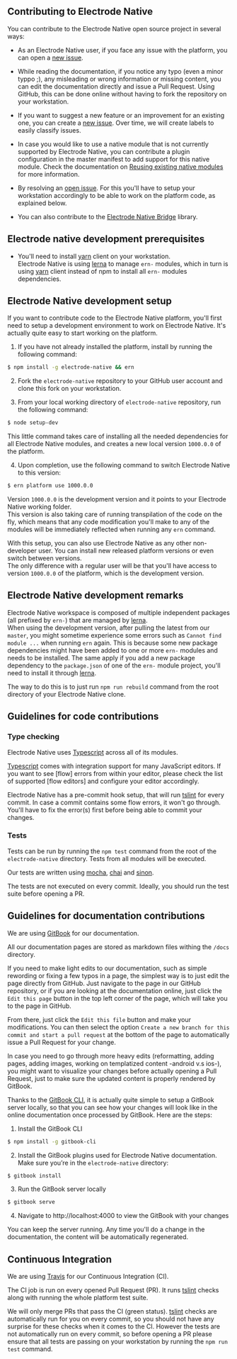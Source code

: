 ## Contributing to Electrode Native

You can contribute to the Electrode Native open source project in several ways:

- As an Electrode Native user, if you face any issue with the platform, you can open a [new issue].  

- While reading the documentation, if you notice any typo (even a minor typpo ;), any misleading or wrong information or missing content, you can edit the documentation directly and issue a Pull Request. Using GitHub, this can be done online without having to fork the repository on your workstation.

- If you want to suggest a new feature or an improvement for an existing one, you can create a [new issue]. Over time, we will create labels to easily classify issues.

- In case you would like to use a native module that is not currently supported by Electrode Native, you can contribute a plugin configuration in the master manifest to add support for this native module. Check the documentation on [Reusing existing native modules](https://electrode.gitbooks.io/electrode-native/content/platform-parts/manifest.html#reusing-exiting-native-modules) for more information.

- By resolving an [open issue]. For this you'll have to setup your workstation accordingly to be able to work on the platform code, as explained below.

- You can also contribute to the [Electrode Native Bridge](https://github.com/electrode-io/react-native-electrode-bridge) library.

## Electrode native development prerequisites

- You'll need to install [yarn] client on your workstation.  
Electrode Native is using [lerna] to manage `ern-` modules, which in turn is using [yarn] client instead of npm to install all `ern-` modules dependencies.

## Electrode Native development setup

If you want to contribute code to the Electrode Native platform, you'll first need to setup a development environment to work on Electrode Native. It's actually quite easy to start working on the platform.

1) If you have not already installed the platform, install by running the following command:  

 ```bash
 $ npm install -g electrode-native && ern
 ```  

2) Fork the `electrode-native` repository to your GitHub user account and clone this fork on your workstation.

3) From your local working directory of `electrode-native` repository, run the following command:

```bash
$ node setup-dev
```  

This little command takes care of installing all the needed dependencies for all Electrode Native modules, and creates a new local version `1000.0.0` of the platform.

4) Upon completion, use the following command to switch Electrode Native to this version:  

```bash
$ ern platform use 1000.0.0
```

Version `1000.0.0` is the development version and it points to your Electrode Native working folder.  
This version is also taking care of running transpilation of the code on the fly, which means that any code modification you'll make to any of the modules will be immediately reflected when running any `ern` command.  

With this setup, you can also use Electrode Native as any other non-developer user. You can install new released platform versions or even switch between versions.  
The only difference with a regular user will be that you'll have access to version `1000.0.0` of the platform, which is the development version.

## Electrode Native development remarks

Electrode Native workspace is composed of multiple independent packages (all prefixed by `ern-`) that are managed by [lerna].  
When using the development version, after pulling the latest from our `master`, you might sometime experience some errors such as `Cannot find module ...` when running `ern` again. This is because some new package dependencies might have been added to one or more `ern-` modules and needs to be installed. The same apply if you add a new package dependency to the `package.json` of one of the `ern-` module project, you'll need to install it through [lerna].

The way to do this is to just run `npm run rebuild` command from the root directory of your Electrode Native clone.

## Guidelines for code contributions

### Type checking

Electrode Native uses [Typescript] across all of its modules.

[Typescript] comes with integration support for many JavaScript editors. If you want to see [flow] errors from within your editor, please check the list of supported [flow editors] and configure your editor accordingly.

Electrode Native has a pre-commit hook setup, that will run [tslint] for every commit. In case a commit contains some flow errors, it won't go through. You'll have to fix the error(s) first before being able to commit your changes.

### Tests

Tests can be run by running the `npm test` command from the root of the `electrode-native` directory. Tests from all modules will be executed.

Our tests are written using [mocha], [chai] and [sinon].

The tests are not executed on every commit. Ideally, you should run the test suite before opening a PR.

## Guidelines for documentation contributions

We are using [GitBook] for our documentation.  

All our documentation pages are stored as markdown files withing the `/docs` directory.

If you need to make light edits to our documentation, such as simple rewording or fixing a few typos in a page, the simplest way is to just edit the page directly from GitHub. Just navigate to the page in our GitHub repository, or if you are looking at the documentation online, just click the `Edit this page` button in the top left corner of the page, which will take you to the page in GitHub.  

From there, just click the `Edit this file` button and make your modifications. You can then select the option `Create a new branch for this commit and start a pull request` at the bottom of the page to automatically issue a Pull Request for your change.

In case you need to go through more heavy edits (reformatting, adding pages, adding images, working on templatized content -android v.s ios-), you might want to visualize your changes before actually opening a Pull Request, just to make sure the updated content is properly rendered by GitBook. 

Thanks to the [GitBook CLI], it is actually quite simple to setup a GitBook server locally, so that you can see how your changes will look like in the online documentation once processed by GitBook. Here are the steps:

1) Install the GitBook CLI 

```bash
$ npm install -g gitbook-cli
```

2) Install the GitBook plugins used for Electrode Native documentation. Make sure you’re in the `electrode-native` directory:

```bash
$ gitbook install
```

3) Run the GitBook server locally

```bash
$ gitbook serve
```

4) Navigate to http://localhost:4000 to view the GitBook with your changes

You can keep the server running. Any time you'll do a change in the documentation, the content will be automatically regenerated.

## Continuous Integration

We are using [Travis] for our Continuous Integration (CI).

The CI job is run on every opened Pull Request (PR). It runs [tslint] checks along with running the whole platform test suite.

We will only merge PRs that pass the CI (green status). [tslint] checks are automatically run for you on every commit, so you should not have any surprise for these checks when it comes to the CI.
However the tests are not automatically run on every commit, so before opening a PR please ensure that all tests are passing on your workstation by running the `npm run test` command.

[travis]: https://travis-ci.org/

[new issue]: https://github.com/electrode-io/electrode-native/issues/new

[open issue]: https://github.com/electrode-io/electrode-native/issues

[Electrode Native Bridge]:https://github.com/electrode-io/react-native-electrode-bridge

[CLI]: https://github.com/electrode-io/electrode-native/blob/master/docs/platform-parts/cli.md#ern-local-client

[editor plugins]: https://standardjs.com/awesome.html#editor-plugins

[typescript]: http://www.typescriptlang.org/

[mocha]: https://mochajs.org/

[chai]: http://chaijs.com/

[sinon]: http://sinonjs.org/

[gitbook]: https://www.gitbook.com

[gitbook cli]: https://github.com/GitbookIO/gitbook-cli

[lerna]: https://github.com/lerna/lerna

[yarn]: https://github.com/yarnpkg/yarn

[tslint]: https://palantir.github.io/tslint/